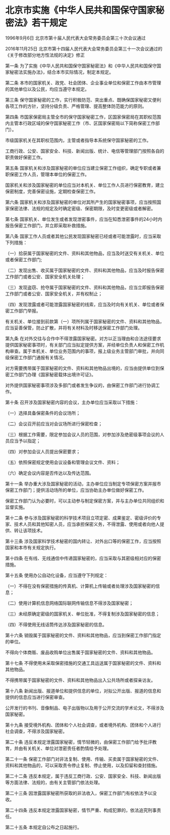 # 北京市实施《中华人民共和国保守国家秘密法》若干规定

1996年9月6日 北京市第十届人民代表大会常务委员会第三十次会议通过

2016年11月25日 北京市第十四届人民代表大会常务委员会第三十一次会议通过的《关于修改部分地方性法规的决定》修正

<!-- INFO END -->

第一条 为了实施《中华人民共和国保守国家秘密法》和《中华人民共和国保守国家秘密法实施办法》，结合本市实际情况，制定本规定。

第二条 本市的国家机关、政党、社会团体、企业事业单位和保密工作由本市管理的其他单位以及公民，均应当遵守本规定。

第三条 保守国家秘密的工作，实行积极防范、突出重点、既确保国家秘密又便利各项工作的方针，坚持分级负责、严格管理、提高整体防范能力的原则。

第四条 市国家保密局主管全市的保守国家秘密工作，区国家保密局在其职权范围内主管本行政区域的保守国家秘密工作（市、区国家保密局以下简称保密工作部门）。

市级国家机关在其职权范围内，主管或者指导本系统保守国家秘密的工作。

工商行政、公安、国家安全、科技、新闻出版、统计、电信等管理部门按照各自的职责做好保密工作。

第五条 国家机关和涉及国家秘密的单位应当建立保密工作组织，确定专职或者兼职保密工作人员，管理本单位的保密工作。

国家机关和涉及国家秘密的单位应当对本机关、单位工作人员进行保密教育，建立保密制度，完善保密设施，定期检查保密工作。

第六条 国家机关和涉及国家秘密的单位对其所产生的国家秘密事项，应当按照国家保密法律、法规的规定及时确定密级、保密期限，及时变更密级或者解密。

第七条 国家机关、单位发生或者发现泄密事件，应当在知悉泄密事件的24小时内报告保密工作部门，并立即采取补救措施。

第八条 国家工作人员或者其他公民发现国家秘密已经或者可能泄露时，应当采取下列措施：

（一）拾获属于国家秘密的文件、资料和其他物品，应当及时送交有关机关、单位或者保密工作部门;

（二）发现出售、收买属于国家秘密的文件、资料和其他物品，应当及时报告保密工作部门或者公安、国家安全机关处理；

（三）发现盗窃、抢夺属于国家秘密的文件、资料和其他物品，应当立即报告保密工作部门或者公安、国家安全机关，并有权制止；

（四）发现泄露或者可能泄露国家秘密的线索，应当及时向有关机关、单位或者保密工作部门举报。

有关机关、单位接到前款第（一）项所列属于国家秘密的文件、资料和其他物品，应当妥善保管，防止扩散，并将有关材料及时移送保密工作部门处理。

第九条 在对外交往与合作中不得泄露国家秘密。对方以正当理由和合法途径要求提供国家秘密事项时，有关部门应当拟定提供方案，并经单位负责人和保密工作机构审查。属于本机关、单位业务范围内的事项，报上级业务主管部门审批，并向同级保密工作部门通报有关情况。

对方需要携带属于国家秘密的文件、资料和其他物品出境的，应当由提供单位到保密工作部门办理《国家秘密载体出境许可证》。

对外提供国家秘密事项涉及多部门或者发生争议的，由保密工作部门进行协调工作。

第十条 召开涉及国家秘密内容的会议，主办单位应当采取以下措施：

（一）选择具备保密条件的会议场所；

（二）会议召开前应当对会议场所进行保密检查；

（三）根据工作需要，限定参加会议人员的范围，对参加涉及绝密级事项会议的人员应当予以指定；

（四）对参加会议人员提出保密要求；

（五）依照保密规定使用会议设备和管理会议文件、资料；

（六）确定会议内容是否传达以及传达范围。

第十一条 举办重大涉及国家秘密的活动，主办单位应当制定专项保密方案并报市保密工作部门；提供活动场所的单位，应当协助主办单位做好保密工作。

保密工作部门认为必要时，可以主动参与制定保密方案，并与主办单位共同组织和监督实施。

第十二条 参与涉及国家秘密的科学技术项目立项定密、成果鉴定、密级评价的专家、技术人员和其他知密人员，应当承担保密义务，不得泄露、使用或者向他人提供、转让该项技术。

第十三条 涉及国家科学技术秘密的国内转让、对外出口等的保密工作，应当按照国家和本市有关规定执行。

第十四条 在有线、无线通信中传递国家秘密的，应当采取与其密级相对应的保密措施。

第十五条 使用办公自动化设备，应当遵守下列规定：

（一）不得在没有保密措施的传真机、计算机上传输或者处理涉及国家秘密的信息；

（二）使用计算机信息网络国际联网传输信息不得涉及国家秘密；

（三）未经原确定密级的国家机关、单位批准，不得复制涉及国家秘密的信息；

（四）不得使用无线话筒传达涉及国家秘密的信息。

第十六条 销毁属于国家秘密的文件、资料和其他物品，应当到保密工作部门指定的单位。

不得向个体商贩、废品收购单位出售属于国家秘密的文件、资料和其他物品。

第十七条 不得使用未采取保密措施的交通工具运送属于国家秘密的文件、资料和其他物品。

不得携带属于国家秘密的文件、资料和其他物品出入公共场所或者探亲访友。

第十八条 新闻出版、报道单位和提供信息的单位，对拟公开出版、报道的信息和提供的信息应当进行保密审查。

公开发行的书刊、音像制品、电子出版物以及用于公开交流的学术论文，不得涉及国家秘密。

第十九条 接受境外机构、团体和个人社会调查，或者境外机构、团体和个人进行社会调查，不得涉及国家秘密。

第二十条 违反本规定泄露国家秘密，情节轻微的，由保密工作部门给予批评教育，并由有关机关、单位对泄密责任者酌情给予处理。

第二十一条 保密工作部门对非法复制、使用、传输、买卖属于国家秘密的文件、资料和其他物品的，可以采取责令停止复制、停止使用，以及扣留和查封措施。

第二十二条 违反本规定，属于违反工商行政、公安、国家安全、科技、新闻出版等方面法律、法规的，由有关主管部门依法处理。

第二十三条 因泄露国家秘密所获取的非法收入，保密工作部门有权依法予以没收。

第二十四条 违反本规定泄露国家秘密，情节严重、构成犯罪的，依法追究刑事责任。

第二十五条 本规定自公布之日起施行。

